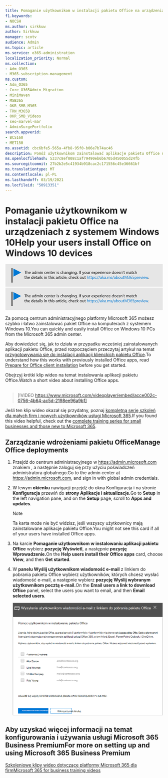 ```yaml
---
title: Pomaganie użytkownikom w instalacji pakietu Office na urządzeniach z systemem Windows 10
f1.keywords:
- NOCSH
ms.author: sirkkuw
author: Sirkkuw
manager: scotv
audience: Admin
ms.topic: article
ms.service: o365-administration
localization_priority: Normal
ms.collection:
- Adm_O365
- M365-subscription-management
ms.custom:
- Adm_O365
- Core_O365Admin_Migration
- MiniMaven
- MSB365
- OKR_SMB_M365
- TRN_M365B
- OKR_SMB_Videos
- seo-marvel-mar
- AdminSurgePortfolio
search.appverid:
- BCS160
- MET150
ms.assetid: cbc6bfe5-565a-4fb8-95f0-b06e7b74ac46
description: Pomóż użytkownikom zainstalować aplikacje pakietu Office na urządzeniach z systemem Windows 10 i łatwo zainstaluj pakiet Office na komputerach z systemem Windows 10 z centrum administracyjnego platformy Microsoft 365.
ms.openlocfilehash: 5337c8ef008c1af79490eb6b6705d450055d24fb
ms.sourcegitcommit: 27b2b2e5c41934b918cac2c171556c45e36661bf
ms.translationtype: MT
ms.contentlocale: pl-PL
ms.lasthandoff: 03/19/2021
ms.locfileid: "50913351"
---
```

# <a name="help-your-users-install-office-on-windows-10-devices"></a><span data-ttu-id="8f17c-103">Pomaganie użytkownikom w instalacji pakietu Office na urządzeniach z systemem Windows 10</span><span class="sxs-lookup"><span data-stu-id="8f17c-103">Help your users install Office on Windows 10 devices</span></span>

<span data-ttu-id="8f17c-104">[![Etykieta informująca, że centrum administracyjne zmienia się, a więcej informacji na ten temat możesz znaleźć w witrynie aka.ms/aboutM365preview.](../media/m365admincenterchanging.png)](/office365/admin/microsoft-365-admin-center-preview)</span><span class="sxs-lookup"><span data-stu-id="8f17c-104">[![Label to let you know the admin center is changing and you can find more details at aka.ms/aboutM365preview.](../media/m365admincenterchanging.png)](/office365/admin/microsoft-365-admin-center-preview)</span></span>

<span data-ttu-id="8f17c-105">Za pomocą centrum administracyjnego platformy Microsoft 365 możesz szybko i łatwo zainstalować pakiet Office na komputerach z systemem Windows 10.</span><span class="sxs-lookup"><span data-stu-id="8f17c-105">You can quickly and easily install Office on Windows 10 PCs from the Microsoft 365 admin center.</span></span>
  
<span data-ttu-id="8f17c-106">Aby dowiedzieć się, jak to działa w przypadku wcześniej zainstalowanych aplikacji pakietu Office, przed rozpoczęciem przeczytaj artykuł na temat [przygotowywania się do instalacji aplikacji klienckich pakietu Office](prepare-for-office-client-deployment.md).</span><span class="sxs-lookup"><span data-stu-id="8f17c-106">To understand how this works with previously installed Office apps, read [Prepare for Office client installation](prepare-for-office-client-deployment.md) before you get started.</span></span>

<span data-ttu-id="8f17c-107">Obejrzyj krótki klip wideo na temat instalowania aplikacji pakietu Office.</span><span class="sxs-lookup"><span data-stu-id="8f17c-107">Watch a short video about installing Office apps.</span></span><br><br>

> [!VIDEO https://www.microsoft.com/videoplayer/embed/acce002c-0756-4b64-ac5d-2198ee96a9b1] 

<span data-ttu-id="8f17c-108">Jeśli ten klip wideo okazał się przydatny, poznaj [kompletną serię szkoleń dla małych firm i nowych użytkowników usługi Microsoft 365](https://support.microsoft.com/office/6ab4bbcd-79cf-4000-a0bd-d42ce4d12816).</span><span class="sxs-lookup"><span data-stu-id="8f17c-108">If you found this video helpful, check out the [complete training series for small businesses and those new to Microsoft 365](https://support.microsoft.com/office/6ab4bbcd-79cf-4000-a0bd-d42ce4d12816).</span></span>

## <a name="manage-office-deployments"></a><span data-ttu-id="8f17c-109">Zarządzanie wdrożeniami pakietu Office</span><span class="sxs-lookup"><span data-stu-id="8f17c-109">Manage Office deployments</span></span>

1. <span data-ttu-id="8f17c-110">Przejdź do centrum administracyjnego w <a href="https://go.microsoft.com/fwlink/p/?linkid=2024339" target="_blank">https://admin.microsoft.com</a> znakiem , a następnie zaloguj się przy użyciu poświadczeń administratora globalnego.</span><span class="sxs-lookup"><span data-stu-id="8f17c-110">Go to the admin center at <a href="https://go.microsoft.com/fwlink/p/?linkid=2024339" target="_blank">https://admin.microsoft.com</a>, and sign in with global admin credentials.</span></span> 

2. <span data-ttu-id="8f17c-111">W lewym **okienku** nawigacji przejdź do okna Konfiguracja i na stronie **Konfiguracja** przewiń do **strony Aplikacje i aktualizacje.**</span><span class="sxs-lookup"><span data-stu-id="8f17c-111">Go to **Setup** in the left navigation pane, and on the **Setup** page, scroll to **Apps and updates**.</span></span>
    > [!NOTE]
    > <span data-ttu-id="8f17c-112">Ta karta może nie być widzisz, jeśli wszyscy użytkownicy mają zainstalowane aplikacje pakietu Office.</span><span class="sxs-lookup"><span data-stu-id="8f17c-112">You might not see this card if all of your  users have installed Office apps.</span></span>
  
3. <span data-ttu-id="8f17c-113">Na karcie **Pomaganie użytkownikom w instalowaniu aplikacji pakietu Office** wybierz **pozycję Wyświetl**, a następnie **pozycję Wprowadzenie.**</span><span class="sxs-lookup"><span data-stu-id="8f17c-113">On the **Help users install their Office apps** card, choose **View**, and then **Get started**.</span></span>
    
4. <span data-ttu-id="8f17c-114">W **panelu Wyślij użytkownikom wiadomość e-mail** z linkiem do pobrania pakietu Office wybierz użytkowników, których chcesz wysłać wiadomość e-mail, a następnie wybierz **pozycję Wyślij wybranym użytkownikom pocztą e-mail.**</span><span class="sxs-lookup"><span data-stu-id="8f17c-114">On the **Email users a link to download Office** panel, select the users you want to email, and then **Email selected users**.</span></span>

   ![Wybierz użytkowników, aby wysyłać wiadomości e-mail za pomocą linku pobierania pakietu Office.](../media/sendemailtousers.png)

## <a name="for-more-on-setting-up-and-using-microsoft-365-business-premium"></a><span data-ttu-id="8f17c-116">Aby uzyskać więcej informacji na temat konfigurowania i używania usługi Microsoft 365 Business Premium</span><span class="sxs-lookup"><span data-stu-id="8f17c-116">For more on setting up and using Microsoft 365 Business Premium</span></span>

[<span data-ttu-id="8f17c-117">Szkoleniowe klipy wideo dotyczące platformy Microsoft 365 dla firm</span><span class="sxs-lookup"><span data-stu-id="8f17c-117">Microsoft 365 for business training videos</span></span>](https://support.microsoft.com/office/6ab4bbcd-79cf-4000-a0bd-d42ce4d12816)